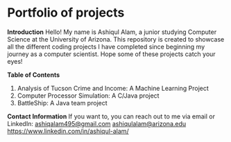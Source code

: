 # Portfolio of projects

**Introduction**
Hello! My name is Ashiqul Alam, a junior studying Computer Science at the University of Arizona. This repository is created to showcase all the different coding projects I have completed since beginning my journey as a computer scientist. Hope some of these projects catch your eyes!

**Table of Contents**
1. Analysis of Tucson Crime and Income: A Machine Learning Project
2. Computer Processor Simulation: A C/Java project
3. BattleShip: A Java team project

**Contact Information**
If you want to, you can reach out to me via email or LinkedIn:
ashiqalam495@gmail.com
ashiqulalam@arizona.edu
https://www.linkedin.com/in/ashiqul-alam/
